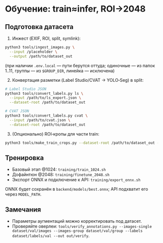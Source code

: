 # Обучение: train≈infer, ROI→2048

## Подготовка датасета
1) Инжест (EXIF, ROI, split, symlink):
```bash
python3 tools/ingest_images.py \
  --input /placeholder \
  --output /path/to/dataset_out
```
(при наличии `.env.local` — пути берутся оттуда; одиночные — из папок 1..11, группы — из `$GROUP_DIR`, линейка — исключена)

2) Конвертация разметки (Label Studio/CVAT → YOLO‑Seg) в split:
```bash
# Label Studio JSON
python3 tools/convert_labels.py ls \
  --input /path/to/ls_export.json \
  --dataset-root /path/to/dataset_out

# CVAT JSON
python3 tools/convert_labels.py cvat \
  --input /path/to/cvat.json \
  --dataset-root /path/to/dataset_out
```

3) (Опционально) ROI‑кропы для части train:
```bash
python3 tools/make_train_crops.py --dataset-root /path/to/dataset_out --ratio 0.5
```

## Тренировка
- Базовый этап @1024: `training/train_1024.sh`
- Дофайнтюн @2048: `training/finetune_2048.sh`
- Экспорт ONNX и подключение к API: `training/export_onnx.sh`

ONNX будет сохранён в `backend/models/best.onnx`; API подхватит его через `MODEL_PATH`.

## Замечания
- Параметры аугментаций можно корректировать под датасет.
- Проверяйте оверлеи: `tools/verify_annotations.py --images-single dataset/val/images --images-group dataset/val/group --labels dataset/labels/val --out out/verify`.
